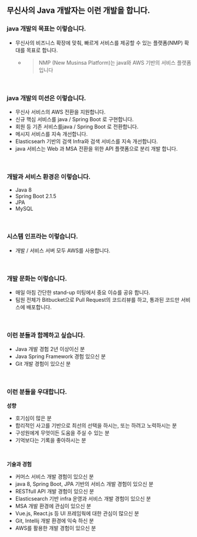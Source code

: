 ## 무신사의 Java 개발자는 이런 개발을 합니다.
### java 개발의 목표는 이렇습니다.
* 무신사의 비즈니스 확장에 맞춰, 빠르게 서비스를 제공할 수 있는 플랫폼(NMP) 확대를 목표로 합니다.
  * > NMP (New Musinsa Platform)는 java와 AWS 기반의 서비스 플랫폼 입니다
<br/>

### java 개발의 미션은 이렇습니다.
* 무신사 서비스의 AWS 전환을 지원합니다.
* 신규 핵심 서비스를 java / Spring Boot 로 구현합니다.
* 회원 등 기존 서비스를java / Spring Boot 로 전환합니다.
* 메시지 서비스를 지속 개선합니다.
* Elasticsearh 기반의 검색 Infra와 검색 서비스를 지속 개선합니다.
* java 서비스는 Web 과 MSA 전환을 위한 API 플랫폼으로 분리 개발 합니다.
<br/>

### 개발과 서비스 환경은 이렇습니다.
* Java 8 
* Spring Boot 2.1.5
* JPA
* MySQL
<br/>

### 시스템 인프라는 이렇습니다.
* 개발 / 서비스 서버 모두 AWS를 사용합니다.
<br/>

### 개발 문화는 이렇습니다.
* 매일 아침 간단한 stand-up 미팅에서 중요 이슈를 공유 합니다.
* 팀원 전체가 Bitbucket으로 Pull Request의 코드리뷰를 하고, 통과된 코드만 서비스에 배포합니다.
<br/>

### 이런 분들과 함께하고 싶습니다.
* Java 개발 경험 2년 이상이신 분
* Java Spring Framework 경험 있으신 분
* Git 개발 경험이 있으신 분
<br/>

### 이런 분들을 우대합니다.
__성향__
* 호기심이 많은 분
* 합리적인 사고를 기반으로 최선의 선택을 하시는, 또는 하려고 노력하시는 분
* 구성원에게 무엇이든 도움을 주실 수 있는 분
* 기억보다는 기록을 좋아하시는 분
<br/>

__기술과 경험__
* 커머스 서비스 개발 경험이 있으신 분
* java 8, Spring Boot, JPA 기반의 서비스 개발 경험이 있으신 분
* RESTfull API 개발 경험이 있으신 분
* Elasticsearch 기반 infra 운영과 서비스 개발 경험이 있으신 분
* MSA 개발 환경에 관심이 있으신 분
* Vue.js, React.js 등 UI 프레임웍에 대한 관심이 많으신 분
* Git, Intellij 개발 환경에 익숙 하신 분
* AWS를 활용한 개발 경험이 있으신 분
